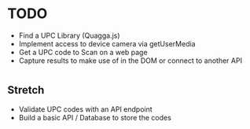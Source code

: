 # TODO

* Find a UPC Library (Quagga.js)
* Implement access to device camera via getUserMedia 
* Get a UPC code to Scan on a web page
* Capture results to make use of in the DOM or connect to another API

#

## Stretch
* Validate UPC codes with an API endpoint
* Build a basic API / Database to store the codes
